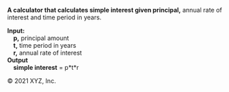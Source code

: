 **A calculator that calculates simple interest given principal,** annual rate of interest and time period in years.

**Input:**<br />
    &emsp;**p,** principal amount<br />
   &emsp;**t,** time period in years<br />
   &emsp;**r,** annual rate of interest<br />
**Output**<br />
   &emsp;**simple interest** = p\*t\*r<br />






















© 2021 XYZ, Inc.
